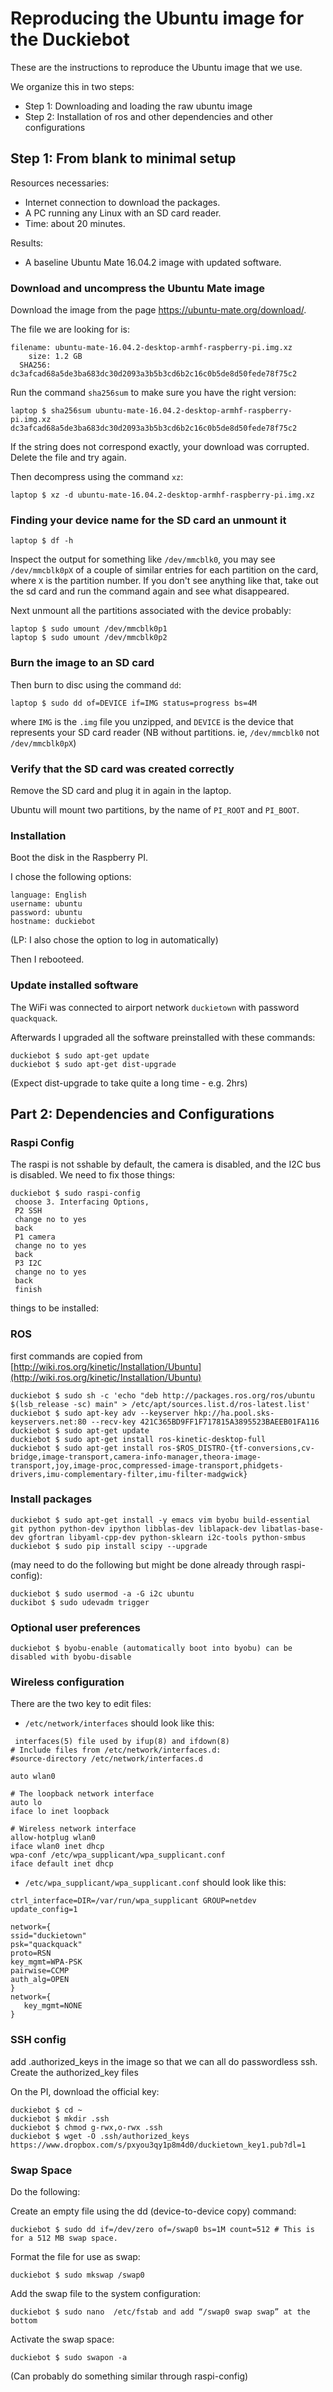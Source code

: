 # Reproducing the Ubuntu image for the Duckiebot

These are the instructions to reproduce the Ubuntu image that we use.

We organize this in two steps:

- Step 1: Downloading and loading the raw ubuntu image
- Step 2: Installation of ros and other dependencies and other configurations

## Step 1: From blank to minimal setup

Resources necessaries:

- Internet connection to download the packages.
- A PC running any Linux with an SD card reader.
- Time: about 20 minutes.

Results:

-  A baseline Ubuntu Mate 16.04.2 image with updated software.

### Download and uncompress the Ubuntu Mate image

Download the image from the page https://ubuntu-mate.org/download/.

The file we are looking for is:

    filename: ubuntu-mate-16.04.2-desktop-armhf-raspberry-pi.img.xz
        size: 1.2 GB
      SHA256: dc3afcad68a5de3ba683dc30d2093a3b5b3cd6b2c16c0b5de8d50fede78f75c2

Run the command `sha256sum` to make sure you have the right version:

    laptop $ sha256sum ubuntu-mate-16.04.2-desktop-armhf-raspberry-pi.img.xz
    dc3afcad68a5de3ba683dc30d2093a3b5b3cd6b2c16c0b5de8d50fede78f75c2

If the string does not correspond exactly, your download was corrupted.
Delete the file and try again.

Then decompress using the command `xz`:

    laptop $ xz -d ubuntu-mate-16.04.2-desktop-armhf-raspberry-pi.img.xz

### Finding your device name for the SD card an unmount it

    laptop $ df -h

Inspect the output for something like `/dev/mmcblk0`, you may see `/dev/mmcblk0pX` of a couple of similar entries for each partition on the card, where `X` is the partition number.
If you don't see anything like that, take out the sd card and run the command again and see what disappeared.

Next unmount all the partitions associated with the device probably:

    laptop $ sudo umount /dev/mmcblk0p1
    laptop $ sudo umount /dev/mmcblk0p2 

### Burn the image to an SD card

Then burn to disc using the command `dd`:

    laptop $ sudo dd of=DEVICE if=IMG status=progress bs=4M

where `IMG` is the `.img` file you unzipped, and `DEVICE` is the device
that represents your SD card reader (NB without partitions. ie, `/dev/mmcblk0` not `/dev/mmcblk0pX`)

### Verify that the SD card was created correctly

Remove the SD card and plug it in again in the laptop.

Ubuntu will mount two partitions, by the name of `PI_ROOT` and `PI_BOOT`.


### Installation

Boot the disk in the Raspberry PI.

I chose the following options:

    language: English
    username: ubuntu
    password: ubuntu
    hostname: duckiebot

(LP: I also chose the option to log in automatically)

Then I rebooteed.

### Update installed software

The WiFi was connected to airport network `duckietown`
with password `quackquack`.

Afterwards I upgraded all the software preinstalled with these
commands:

    duckiebot $ sudo apt-get update
    duckiebot $ sudo apt-get dist-upgrade

(Expect dist-upgrade to take quite a long time - e.g. 2hrs)

## Part 2: Dependencies and Configurations

### Raspi Config

The raspi is not sshable by default, the camera is disabled, and the I2C bus is disabled. We need to fix those things:

    duckiebot $ sudo raspi-config 
     choose 3. Interfacing Options,
     P2 SSH
     change no to yes
     back
     P1 camera
     change no to yes
     back
     P3 I2C
     change no to yes
     back 
     finish

things to be installed:

### ROS

first commands are copied from [http://wiki.ros.org/kinetic/Installation/Ubuntu](http://wiki.ros.org/kinetic/Installation/Ubuntu)

    duckiebot $ sudo sh -c 'echo "deb http://packages.ros.org/ros/ubuntu $(lsb_release -sc) main" > /etc/apt/sources.list.d/ros-latest.list'
    duckiebot $ sudo apt-key adv --keyserver hkp://ha.pool.sks-keyservers.net:80 --recv-key 421C365BD9FF1F717815A3895523BAEEB01FA116
    duckiebot $ sudo apt-get update
    duckiebot $ sudo apt-get install ros-kinetic-desktop-full
    duckiebot $ sudo apt-get install ros-$ROS_DISTRO-{tf-conversions,cv-bridge,image-transport,camera-info-manager,theora-image-transport,joy,image-proc,compressed-image-transport,phidgets-drivers,imu-complementary-filter,imu-filter-madgwick} 


### Install packages

    duckiebot $ sudo apt-get install -y emacs vim byobu build-essential git python python-dev ipython libblas-dev liblapack-dev libatlas-base-dev gfortran libyaml-cpp-dev python-sklearn i2c-tools python-smbus
    duckiebot $ sudo pip install scipy --upgrade

(may need to do the following but might be done already through raspi-config):

    duckiebot $ sudo usermod -a -G i2c ubuntu
    duckibot $ sudo udevadm trigger

### Optional user preferences
 
    duckiebot $ byobu-enable (automatically boot into byobu) can be disabled with byobu-disable

### Wireless configuration

There are the two key to edit files:

* ```/etc/network/interfaces``` should look like this:

```
 interfaces(5) file used by ifup(8) and ifdown(8)
# Include files from /etc/network/interfaces.d:
#source-directory /etc/network/interfaces.d

auto wlan0

# The loopback network interface
auto lo
iface lo inet loopback

# Wireless network interface
allow-hotplug wlan0
iface wlan0 inet dhcp
wpa-conf /etc/wpa_supplicant/wpa_supplicant.conf
iface default inet dhcp
```
* ```/etc/wpa_supplicant/wpa_supplicant.conf``` should look like this:

```
ctrl_interface=DIR=/var/run/wpa_supplicant GROUP=netdev
update_config=1

network={
ssid="duckietown"
psk="quackquack"
proto=RSN
key_mgmt=WPA-PSK
pairwise=CCMP
auth_alg=OPEN
}
network={
   key_mgmt=NONE
}
```


### SSH config

add .authorized_keys in the image so that we can all do passwordless ssh.
Create the authorized_key files

On the PI, download the official key:

    duckiebot $ cd ~
    duckiebot $ mkdir .ssh
    duckiebot $ chmod g-rwx,o-rwx .ssh
    duckiebot $ wget -O .ssh/authorized_keys https://www.dropbox.com/s/pxyou3qy1p8m4d0/duckietown_key1.pub?dl=1

### Swap Space

Do the following:

Create an empty file using the dd (device-to-device copy) command:

    duckiebot $ sudo dd if=/dev/zero of=/swap0 bs=1M count=512 # This is for a 512 MB swap space.

Format the file for use as swap:

    duckiebot $ sudo mkswap /swap0

Add the swap file to the system configuration:

    duckiebot $ sudo nano  /etc/fstab and add “/swap0 swap swap” at the bottom

Activate the swap space:

    duckiebot $ sudo swapon -a

(Can probably do something similar through raspi-config)
